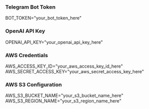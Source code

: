 
### Telegram Bot Token
BOT_TOKEN="your_bot_token_here"

### OpenAI API Key
OPENAI_API_KEY="your_openai_api_key_here"

### AWS Credentials
AWS_ACCESS_KEY_ID="your_aws_access_key_id_here" 
AWS_SECRET_ACCESS_KEY="your_aws_secret_access_key_here" 

### AWS S3 Configuration
AWS_S3_BUCKET_NAME="your_s3_bucket_name_here" 
AWS_S3_REGION_NAME="your_s3_region_name_here"
